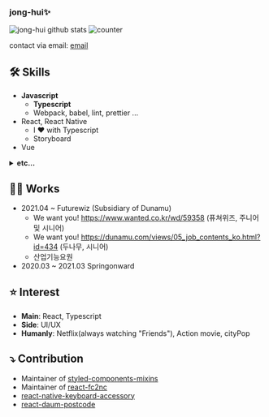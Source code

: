 ### jong-hui✨

<!--
**jong-hui/jong-hui** is a ✨ _special_ ✨ repository because its `README.md` (this file) appears on your GitHub profile.

Here are some ideas to get you started:

- 🔭 I’m currently working on ...
- 🌱 I’m currently learning ...
- 👯 I’m looking to collaborate on ...
- 🤔 I’m looking for help with ...
- 💬 Ask me about ...
- 📫 How to reach me: ...
- 😄 Pronouns: ...
- ⚡ Fun fact: ...
-->

![jong-hui github stats](https://github-readme-stats.vercel.app/api?username=jong-hui&count_private=true&show_icons=true&theme=monokai)
![counter](https://komarev.com/ghpvc/?username=jong-hui)

contact via email: [email](mailto:webd200@gmail.com)

## 🛠 Skills
- **Javascript**
  - **Typescript**
  - Webpack, babel, lint, prettier ...
- React, React Native
  - I ❤️ with Typescript
  - Storyboard
- Vue
<details><summary><b>etc...</b></summary>
<ul>
  <li>
    CSS
    <ul>
      <li>scss, sass</li>
      <li>Styled-component, material-ui</li>
    </ul>
  </li>
  <li>
    PHP
    <ul>
      <li>Laravel</li>
    </ul>
  </li>
  <li>
    Mysql
  </li>
  <li>
    Kotlin
  </li>
  <li>
    Swift
  </li>
  <li>
    UI design
    <ul>
      <li><a href="https://www.pinterest.co.kr/lIlllIIIIlIllI/portfolio">My works</a></li>
    </ul>
  </li>
</ul>
</details>

## 👨‍💻 Works

- 2021.04 ~ Futurewiz (Subsidiary of Dunamu)
  -  We want you! https://www.wanted.co.kr/wd/59358 (퓨쳐위즈, 주니어 및 시니어)
  -  We want you! https://dunamu.com/views/05_job_contents_ko.html?id=434 (두나무, 시니어)
  -  산업기능요원
- 2020.03 ~ 2021.03 Springonward

## ⭐️ Interest

- **Main**: React, Typescript
- **Side**: UI/UX
- **Humanly**: Netflix(always watching "Friends"), Action movie, cityPop

## ⤵️ Contribution
- Maintainer of [styled-components-mixins](https://github.com/jong-hui/styled-components-mixins)
- Maintainer of [react-fc2nc](https://github.com/jong-hui/react-fc2nc)
- [react-native-keyboard-accessory](https://github.com/ardaogulcan/react-native-keyboard-accessory)
- [react-daum-postcode](https://github.com/bernard-kms/react-daum-postcode)
